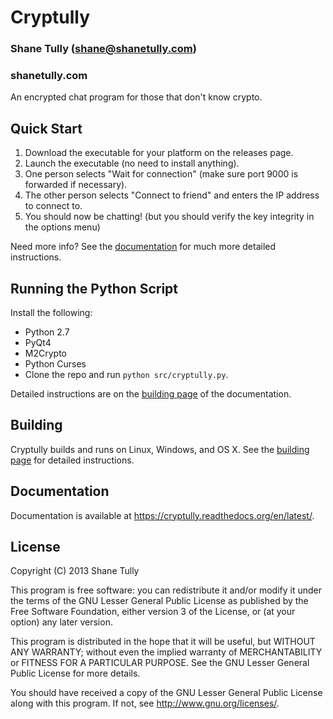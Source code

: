 Cryptully
=========

### Shane Tully (shane@shanetully.com)
### shanetully.com

An encrypted chat program for those that don't know crypto.

## Quick Start

1. Download the executable for your platform on the releases page.
2. Launch the executable (no need to install anything).
3. One person selects "Wait for connection" (make sure port 9000 is forwarded if necessary).
4. The other person selects "Connect to friend" and enters the IP address to connect to.
5. You should now be chatting! (but you should verify the key integrity in the options menu)

Need more info? See the [documentation](https://cryptully.readthedocs.org/en/latest/) for much more detailed instructions.

## Running the Python Script

Install the following:

* Python 2.7
* PyQt4
* M2Crypto
* Python Curses
* Clone the repo and run `python src/cryptully.py`.

Detailed instructions are on the [building page](https://cryptully.readthedocs.org/en/latest/building.html) of the documentation.

## Building

Cryptully builds and runs on Linux, Windows, and OS X. See the [building page](https://cryptully.readthedocs.org/en/latest/building.html) for detailed instructions.

## Documentation

Documentation is available at https://cryptully.readthedocs.org/en/latest/.

## License

Copyright (C) 2013 Shane Tully

This program is free software: you can redistribute it and/or modify
it under the terms of the GNU Lesser General Public License as published by
the Free Software Foundation, either version 3 of the License, or
(at your option) any later version.

This program is distributed in the hope that it will be useful,
but WITHOUT ANY WARRANTY; without even the implied warranty of
MERCHANTABILITY or FITNESS FOR A PARTICULAR PURPOSE.  See the
GNU Lesser General Public License for more details.

You should have received a copy of the GNU Lesser General Public License
along with this program.  If not, see <http://www.gnu.org/licenses/>.
